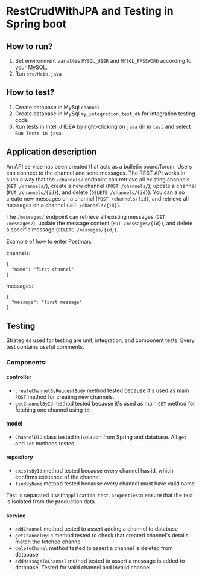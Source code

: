 # RestCrudWithJPA and Testing in Spring boot

## How to run?
1. Set environment variables `MYSQL_USER` and `MYSQL_PASSWORD` according to your MySQL.
2. Run `src/Main.java`

## How to test?
1. Create database in MySql `channel`
2. Create database in MySql `my_integration_test_db` for integration testing code
3. Run tests in IntelliJ IDEA by right-clicking on `java` dir in `test` and select `Run Tests in java`


## Application description

An API service has been created that acts as a bulletin board/forum. Users can connect to the channel and send messages.
The REST API works in such a way that the `/channels/` endpoint can retrieve all existing channels (`GET /channels/`),
create a new channel (`POST /channels/`), update a channel (`PUT /channels/{id}`), and delete (`DELETE /channels/{id}`).
You can also create new messages on a channel (`POST /channels/{id}`, and retrieve all messages on a channel (`GET /channels/{id}`).

The `/messages/` endpoint can retrieve all existing messages (`GET /messages/`), update the message content
(`PUT /messages/{id}`), and delete a specific message (`DELETE /messages/{id}`).

Example of how to enter Postman:

channels: 
```
{
  "name": "first channel"
}
```

messages:
```
{
  "message": "first message"
}
```

## Testing

Strategies used for testing are unit, integration, and component tests. Every test contains useful comments.


### Components:
#### controller
- `createChannelByRequestBody` method tested because it's used as main `POST` method for creating new channels.
- `getChannelById` method tested because it's used as main `GET` method for fetching one channel using `id`.

#### model
- `ChannelDTO` class tested in isolation from Spring and database. All `get` and `set` methods tested.

#### repository
- `existsById` method tested because every channel has id, which confirms existence of the channel
- `findByName` method tested because every channel must have valid name

Test is separated it with`application-test.properties`to ensure that the test is isolated from the production data.

#### service
- `addChannel` method tested to assert adding a channel to database
- `getChannelById` method tested to check that created channel's details match the fetched channel
- `deleteChanel` method tested to assert a channel is deleted from database
- `addMessageToChannel` method tested to assert a message is added to database. Tested for valid channel and invalid channel.

